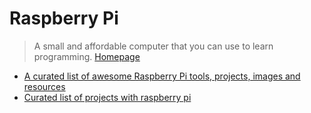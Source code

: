 # Raspberry Pi

> A small and affordable computer that you can use to learn programming. [Homepage](https://www.raspberrypi.org/)

- [A curated list of awesome Raspberry Pi tools, projects, images and resources](https://github.com/thibmaek/awesome-raspberry-pi)
- [Curated list of projects with raspberry pi](https://github.com/blackout314/awesome-raspberry-pi)